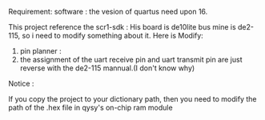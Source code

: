 Requirement:
software : the vesion of quartus need upon 16.
 
This project reference the scr1-sdk :
His board is de10lite bus mine is de2-115, so i need to modify something about it.
Here is Modify:
1. pin planner :
2. the assignment of the uart receive pin and uart transmit pin are just reverse with the de2-115 mannual.(I don't  know why)

Notice :

If you copy the project to your dictionary path, then you need to modify the path of the  .hex file in qysy's on-chip ram module 